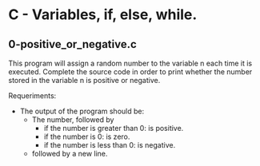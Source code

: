 # C - Variables, if, else, while.

## 0-positive_or_negative.c

This program will assign a random number to the variable n each time it is executed. Complete the source code in order to print whether the number stored in the variable n is positive or negative.

Requeriments:

- The output of the program should be:
  - The number, followed by
    - if the number is greater than 0: is positive.
    - if the number is 0: is zero.
    - if the number is less than 0: is negative.
  - followed by a new line.

